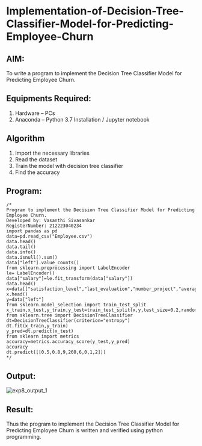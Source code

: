 # Implementation-of-Decision-Tree-Classifier-Model-for-Predicting-Employee-Churn

## AIM:
To write a program to implement the Decision Tree Classifier Model for Predicting Employee Churn.

## Equipments Required:
1. Hardware – PCs
2. Anaconda – Python 3.7 Installation / Jupyter notebook

## Algorithm
1. Import the necessary libraries
2. Read the dataset
3. Train the model with decision tree classifier
4. Find the accuracy

## Program:
```
/*
Program to implement the Decision Tree Classifier Model for Predicting Employee Churn.
Developed by: Vasanthi Sivasankar
RegisterNumber: 212223040234
import pandas as pd
data=pd.read_csv("Employee.csv")
data.head()
data.tail()
data.info()
data.isnull().sum()
data["left"].value_counts()
from sklearn.preprocessing import LabelEncoder
le= LabelEncoder()
data["salary"]=le.fit_transform(data["salary"])
data.head()
x=data[["satisfaction_level","last_evaluation","number_project","average_montly_hours","time_spend_company","Work_accident","promotion_last_5years","salary"]]
x.head()
y=data["left"]
from sklearn.model_selection import train_test_split
x_train,x_test,y_train,y_test=train_test_split(x,y,test_size=0.2,random_state=42)
from sklearn.tree import DecisionTreeClassifier
dt=DecisionTreeClassifier(criterion="entropy")
dt.fit(x_train,y_train)
y_pred=dt.predict(x_test)
from sklearn import metrics
accuracy=metrics.accuracy_score(y_test,y_pred)
accuracy
dt.predict([[0.5,0.8,9,260,6,0,1,2]])
*/
```

## Output:

![exp8_output_1](https://github.com/user-attachments/assets/642c906f-f78f-4783-8c3a-2c56e5560cfc)


## Result:
Thus the program to implement the  Decision Tree Classifier Model for Predicting Employee Churn is written and verified using python programming.
